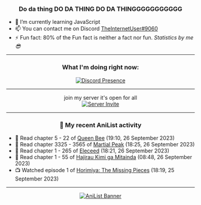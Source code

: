 <div align="center">

### Do da thing DO DA THING DO DA THINGGGGGGGGGGG
</div>

- 🌱 I’m currently learning JavaScript
- 📫 You can contact me on Discord [TheInternetUser#9060](https://discord.com/users/534117072796385300)
- ⚡ Fun fact: 80% of the Fun fact is neither a fact nor fun. _Statistics by me 😎_
<hr>

<div align="center">

### What I'm doing right now:
[![Discord Presence](https://lanyard.cnrad.dev/api/534117072796385300)](https://discord.com/users/534117072796385300)
<hr>

join my server it's open for all <br>
[![Server Invite](https://invidget.switchblade.xyz/bfYgVHxrSs)](https://discord.gg/bfYgVHxrSs)

<hr>
  
### 🌸 My recent AniList activity

</div>

<!-- ANILIST_ACTIVITY:start -->

-   📖 Read chapter 5 - 22 of [Queen Bee](https://anilist.co/manga/114832) (19:10, 26 September 2023)
-   📖 Read chapter 3325 - 3565 of [Martial Peak](https://anilist.co/manga/104494) (18:25, 26 September 2023)
-   📖 Read chapter 1 - 265 of [Eleceed](https://anilist.co/manga/106929) (18:21, 26 September 2023)
-   📖 Read chapter 1 - 55 of [Hajirau Kimi ga Mitainda](https://anilist.co/manga/129225) (08:48, 26 September 2023)
-   📺 Watched episode 1 of [Horimiya: The Missing Pieces](https://anilist.co/anime/163132) (18:19, 25 September 2023)

<!-- ANILIST_ACTIVITY:end -->
<hr>

<div align="center">

[![AniList Banner](https://img.anili.st/User/929966)](https://anilist.co/user/TheInternetUser)

<!-- ![Profile views](https://gpvc.arturio.dev/TheInternetUse7) Since 2023-01-09 -->
<br>


</div>
